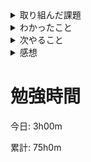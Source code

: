 <details>

<summary>取り組んだ課題</summary>

- [データベース設計の基本](https://github.com/happiness-chain/practice/blob/main/database/design.md)の課題の修正

- [RESTについて学ぶ](https://github.com/happiness-chain/practice/blob/main/10_REST/001_REST%E3%81%AB%E3%81%A4%E3%81%84%E3%81%A6%E5%AD%A6%E3%81%B6.md)の課題の提出

- [フルスタックエンジニアが教える 即戦力Railsエンジニア養成講座 \| Udemy](https://www.udemy.com/course/rails-kj/) Section 4まで

</details>

<details>

<summary>わかったこと</summary>

- データモデリングの際、arrayは使用しない

- RESTのLevel 0 ~ 3の概念

</details>

<details>

<summary>次やること</summary>

- 続きの動画を見る

</details>

<details>

<summary>感想</summary>

WebAPIを作成する際にLevel 3になるように設計したいと思った。

[REST APIのノート](https://github.com/KazumaProject/rest_api_udemy)

[フルスタックエンジニアが教える 即戦力Railsエンジニア養成講座のノート](https://github.com/KazumaProject/rails_udemy)

</details>

# 勉強時間
今日: 3h00m

累計: 75h0m

